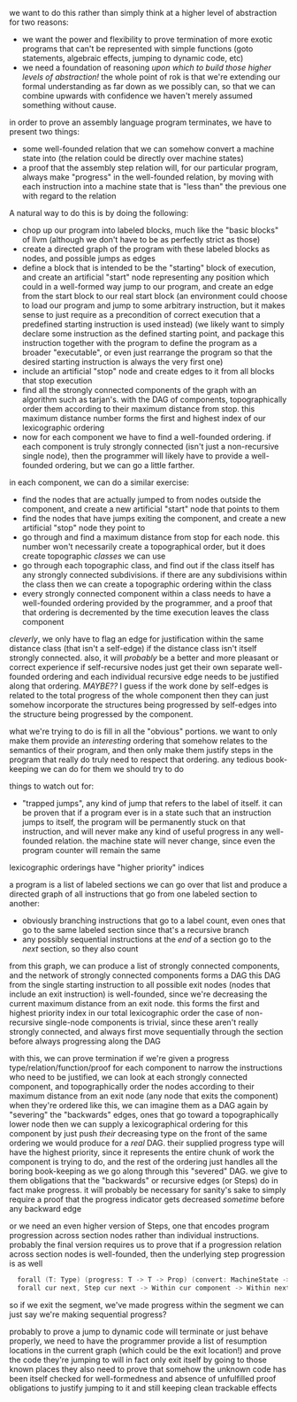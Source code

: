 we want to do this rather than simply think at a higher level of abstraction for two reasons:

- we want the power and flexibility to prove termination of more exotic programs that can't be represented with simple functions (goto statements, algebraic effects, jumping to dynamic code, etc)
- we need a foundation of reasoning *upon which to build those higher levels of abstraction!* the whole point of rok is that we're extending our formal understanding as far down as we possibly can, so that we can combine upwards with confidence we haven't merely assumed something without cause.



in order to prove an assembly language program terminates, we have to present two things:

- some well-founded relation that we can somehow convert a machine state into (the relation could be directly over machine states)
- a proof that the assembly step relation will, for our particular program, always make "progress" in the well-founded relation, by moving with each instruction into a machine state that is "less than" the previous one with regard to the relation

A natural way to do this is by doing the following:

- chop up our program into labeled blocks, much like the "basic blocks" of llvm (although we don't have to be as perfectly strict as those)
- create a directed graph of the program with these labeled blocks as nodes, and possible jumps as edges
- define a block that is intended to be the "starting" block of execution, and create an artificial "start" node representing any position which could in a well-formed way jump to our program, and create an edge from the start block to our real start block (an environment could choose to load our program and jump to some arbitrary instruction, but it makes sense to just require as a precondition of correct execution that a predefined starting instruction is used instead) (we likely want to simply declare some instruction as the defined starting point, and package this instruction together with the program to define the program as a broader "executable", or even just rearrange the program so that the desired starting instruction is always the very first one)
- include an artificial "stop" node and create edges to it from all blocks that stop execution
- find all the strongly connected components of the graph with an algorithm such as tarjan's. with the DAG of components, topographically order them according to their maximum distance from stop. this maximum distance number forms the first and highest index of our lexicographic ordering
- now for each component we have to find a well-founded ordering. if each component is truly strongly connected (isn't just a non-recursive single node), then the programmer will likely have to provide a well-founded ordering, but we can go a little farther.

in each component, we can do a similar exercise:

- find the nodes that are actually jumped to from nodes outside the component, and create a new artificial "start" node that points to them
- find the nodes that have jumps exiting the component, and create a new artificial "stop" node they point to
- go through and find a maximum distance from stop for each node. this number won't necessarily create a topographical order, but it does create topographic *classes* we can use
- go through each topographic class, and find out if the class itself has any strongly connected subdivisions. if there are any subdivisions within the class then we can create a topographic ordering within the class
- every strongly connected component within a class needs to have a well-founded ordering provided by the programmer, and a proof that that ordering is decremented by the time execution leaves the class component

*cleverly*, we only have to flag an edge for justification within the same distance class (that isn't a self-edge) if the distance class isn't itself strongly connected.
also, it will *probably* be a better and more pleasant or correct experience if self-recursive nodes just get their own separate well-founded ordering and each individual recursive edge needs to be justified along that ordering. *MAYBE??* I guess if the work done by self-edges is related to the total progress of the whole component then they can just somehow incorporate the structures being progressed by self-edges into the structure being progressed by the component.


what we're trying to do is fill in all the "obvious" portions. we want to only make them provide an *interesting* ordering that somehow relates to the semantics of their program, and then only make them justify steps in the program that really do truly need to respect that ordering. any tedious book-keeping we can do for them we should try to do


things to watch out for:

- "trapped jumps", any kind of jump that refers to the label of itself. it can be proven that if a program ever is in a state such that an instruction jumps to itself, the program will be permanently stuck on that instruction, and will never make any kind of useful progress in any well-founded relation. the machine state will never change, since even the program counter will remain the same








lexicographic orderings have "higher priority" indices

a program is a list of labeled sections
we can go over that list and produce a directed graph of all instructions that go from one labeled section to another:
- obviously branching instructions that go to a label count, even ones that go to the same labeled section since that's a recursive branch
- any possibly sequential instructions at the *end* of a section go to the *next* section, so they also count

from this graph, we can produce a list of strongly connected components, and the network of strongly connected components forms a DAG
this DAG from the single starting instruction to all possible exit nodes (nodes that include an exit instruction) is well-founded, since we're decreasing the current maximum distance from an exit node. this forms the first and highest priority index in our total lexicographic order
the case of non-recursive single-node components is trivial, since these aren't really strongly connected, and always first move sequentially through the section before always progressing along the DAG

with this, we can prove termination if we're given a progress type/relation/function/proof for each component
to narrow the instructions who need to be justified, we can look at each strongly connected component, and topographically order the nodes according to their maximum distance from an exit node (any node that exits the component)
when they're ordered like this, we can imagine them as a DAG again by "severing" the "backwards" edges, ones that go toward a topographically lower node
then we can supply a lexicographical ordering for this component by just push *their* decreasing type on the front of the same ordering we would produce for a *real* DAG. their supplied progress type will have the highest priority, since it represents the entire chunk of work the component is trying to do, and the rest of the ordering just handles all the boring book-keeping as we go along through this "severed" DAG.
we give to them obligations that the "backwards" or recursive edges (or Steps) do in fact make progress.
it will probably be necessary for sanity's sake to simply require a proof that the progress indicator gets decreased *sometime* before any backward edge

or we need an even higher version of Steps, one that encodes program progression across section nodes rather than individual instructions. probably the final version requires us to prove that if a progression relation across section nodes is well-founded, then the underlying step progression is as well

```v
  forall (T: Type) (progress: T -> T -> Prop) (convert: MachineState -> T), well_founded progress
  forall cur next, Step cur next -> Within cur component -> Within next component -> progress (convert next) (convert cur)
```

so if we exit the segment, we've made progress
within the segment we can just say we're making sequential progress?


















probably to prove a jump to dynamic code will terminate or just behave properly, we need to have the programmer provide a list of resumption locations in the current graph (which could be the exit location!) and prove the code they're jumping to will in fact only exit itself by going to those known places
they also need to prove that somehow the unknown code has been itself checked for well-formedness and absence of unfulfilled proof obligations to justify jumping to it and still keeping clean trackable effects

